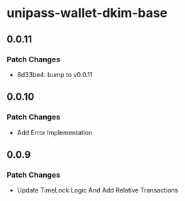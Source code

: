 # unipass-wallet-dkim-base

## 0.0.11

### Patch Changes

- 8d33be4: bump to v0.0.11

## 0.0.10

### Patch Changes

- Add Error Implementation

## 0.0.9

### Patch Changes

- Update TimeLock Logic And Add Relative Transactions
